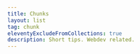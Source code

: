 ```yaml
---
title: Chunks
layout: list
tag: chunk
eleventyExcludeFromCollections: true
description: Short tips. Webdev related.
---
```

